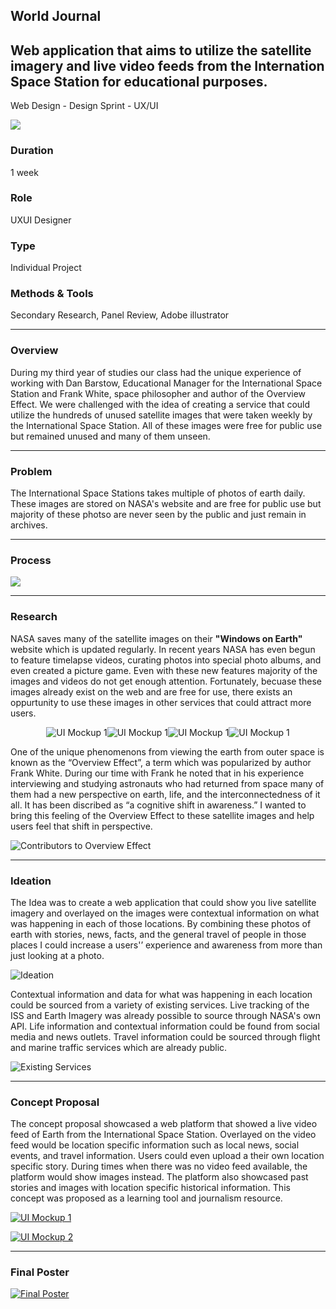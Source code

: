 <section>
    <div>
        <h1>World Journal</h1>
        <h2>Web application that aims to utilize the satellite imagery and live video feeds from the Internation Space Station for educational purposes.</h2>
        <p>Web Design - Design Sprint - UX/UI</p>
    </div>
    <div>
        <img src="https://res.cloudinary.com/dl2igmjxv/image/upload/v1676094744/mahara-projects/worldjournal/world_journal_dflvr9.webp"/>
    </div>
</section>

<section>
    <div>
        <h3>Duration</h3>
        <p>1 week</p>
    </div>
    <div>
        <h3>Role</h3>
        <p>UXUI Designer</p>
    </div>
    <div>
        <h3>Type</h3>
        <p>Individual Project</p>
    </div>
    <div>
        <h3>Methods &amp; Tools</h3>
        <p>Secondary Research, Panel Review, Adobe illustrator</p>
    </div>
</section>

<section>

---

### Overview

During my third year of studies our class had the unique experience of working with Dan Barstow, Educational Manager for the International Space Station and Frank White, space philosopher and author of the Overview Effect. We were challenged with the idea of creating a service that could utilize the hundreds of unused satellite images that were taken weekly by the International Space Station. All of these images were free for public use but remained unused and many of them unseen.

---

### Problem

The International Space Stations takes multiple of photos of earth daily. These images are stored on NASA's website and are free for public use but majority of these photso are never seen by the public and just remain in archives.

---

### Process

<p>
    <img src="https://res.cloudinary.com/dl2igmjxv/image/upload/v1676094994/mahara-projects/worldjournal/process_np8pv5.webp">
</p>

---

### Research

NASA saves many of the satellite images on their **&quot;Windows on Earth&quot;** website which is updated regularly. In recent years NASA has even begun to feature timelapse videos, curating photos into special photo albums, and even created a picture game. Even with these new features majority of the images and videos do not get enough attention. Fortunately, becuase these images already exist on the web and are free for use, there exists an oppurtunity to use these images in other services that could attract more users.

<div style="display: flex; flex-wrap: wrap; justify-content: center;">
    <div>
        <a>
            <img alt="UI Mockup 1" src="https://res.cloudinary.com/dl2igmjxv/image/upload/v1676140469/mahara-projects/worldjournal/imag1_y1oek8.webp">
        </a>
    </div>
    <div>
        <a>
            <img alt="UI Mockup 1" src="https://res.cloudinary.com/dl2igmjxv/image/upload/v1676140469/mahara-projects/worldjournal/imag2_iefkzo.webp">
        </a>
    </div>
    <div>
        <a>
            <img alt="UI Mockup 1" src="https://res.cloudinary.com/dl2igmjxv/image/upload/v1676140469/mahara-projects/worldjournal/imag4_sze6gh.webp">
        </a>
    </div>
     <div>
        <a>
            <img alt="UI Mockup 1" src="https://res.cloudinary.com/dl2igmjxv/image/upload/v1676140469/mahara-projects/worldjournal/imag3_cuzzxx.webp">
        </a>
    </div>
</div>

One of the unique phenomenons from viewing the earth from outer space is known as the “Overview Effect”, a term which was popularized by author Frank White. During our time with Frank he noted that in his experience interviewing and studying astronauts who had returned from space many of them had a new perspective on earth, life, and the interconnectedness of it all. It has been discribed as “a cognitive shift in awareness.” I wanted to bring this feeling of the Overview Effect to these satellite images and help users feel that shift in perspective.

![Contributors to Overview Effect](https://res.cloudinary.com/dl2igmjxv/image/upload/v1676095086/mahara-projects/worldjournal/factors_x5jkag.webp)

---

### Ideation

The Idea was to create a web application that could show you live satellite imagery and overlayed on the images were contextual information on what was happening in each of those locations. By combining these photos of earth with stories, news, facts, and the general travel of people in those places I could increase a users'’ experience and awareness from more than just looking at a photo.

![Ideation](https://res.cloudinary.com/dl2igmjxv/image/upload/v1676095234/mahara-projects/worldjournal/ideation_ibryjb.webp)

Contextual information and data for what was happening in each location could be sourced from a variety of existing services. Live tracking of the ISS and Earth Imagery was already possible to source through NASA's own API. Life information and contextual information could be found from social media and news outlets. Travel information could be sourced through flight and marine traffic services which are already public.

![Existing Services](https://res.cloudinary.com/dl2igmjxv/image/upload/v1676095278/mahara-projects/worldjournal/existingservices_sfosue.webp)

---

### Concept Proposal

The concept proposal showcased a web platform that showed a live video feed of Earth from the International Space Station. Overlayed on the video feed would be location specific information such as local news, social events, and travel information. Users could even upload a their own location specific story. During times when there was no video feed available, the platform would show images instead. The platform also showcased past stories and images with location specific historical information. This concept was proposed as a learning tool and journalism resource.

<p>
    <a target="_blank" href="https://res.cloudinary.com/dl2igmjxv/image/upload/v1676095428/mahara-projects/worldjournal/uimockup1_fvsixg.webp">
        <img alt="UI Mockup 1" src="https://res.cloudinary.com/dl2igmjxv/image/upload/v1676095428/mahara-projects/worldjournal/uimockup1_fvsixg.webp">
    </a>
</p>

<p>
    <a target="_blank" href="https://res.cloudinary.com/dl2igmjxv/image/upload/v1676095451/mahara-projects/worldjournal/uimockup2_dbrlry.webp">
        <img alt="UI Mockup 2" src="https://res.cloudinary.com/dl2igmjxv/image/upload/v1676095451/mahara-projects/worldjournal/uimockup2_dbrlry.webp">
    </a>
</p>

---

### Final Poster

<p>
    <a target="_blank" href="https://res.cloudinary.com/dl2igmjxv/image/upload/v1676094723/mahara-projects/worldjournal/final_poster_g5gvtp.webp">
        <img alt="Final Poster" src="https://res.cloudinary.com/dl2igmjxv/image/upload/v1676094723/mahara-projects/worldjournal/final_poster_g5gvtp.webp">
    </a>
</p>


</section>
